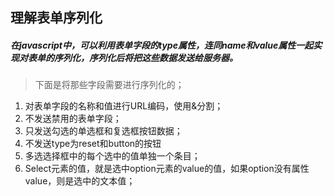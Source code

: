 ## 理解表单序列化

##### 在javascript中，可以利用表单字段的type属性，连同name和value属性一起实现对表单的序列化，序列化后将把这些数据发送给服务器。

>下面是将那些字段需要进行序列化的；

1. 对表单字段的名称和值进行URL编码，使用&分割；
2. 不发送禁用的表单字段；
3. 只发送勾选的单选框和复选框按钮数据；
4. 不发送type为reset和button的按钮
5. 多选选择框中的每个选中的值单独一个条目；
6. Select元素的值，就是选中option元素的value的值，如果option没有属性value，则是选中的文本值；

